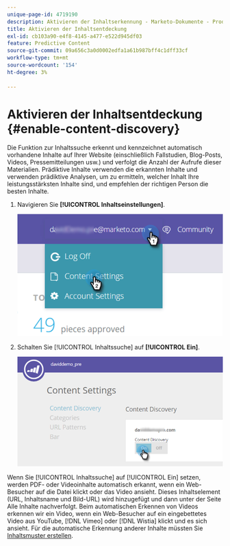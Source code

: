 ```yaml
---
unique-page-id: 4719190
description: Aktivieren der Inhaltserkennung - Marketo-Dokumente - Produktdokumentation
title: Aktivieren der Inhaltsentdeckung
exl-id: cb103a90-e4f8-4145-a477-e522d945df03
feature: Predictive Content
source-git-commit: 09a656c3a0d0002edfa1a61b987bff4c1dff33cf
workflow-type: tm+mt
source-wordcount: '154'
ht-degree: 3%

---
```


# Aktivieren der Inhaltsentdeckung {#enable-content-discovery}

Die Funktion zur Inhaltssuche erkennt und kennzeichnet automatisch vorhandene Inhalte auf Ihrer Website (einschließlich Fallstudien, Blog-Posts, Videos, Pressemitteilungen usw.) und verfolgt die Anzahl der Aufrufe dieser Materialien.  Prädiktive Inhalte verwenden die erkannten Inhalte und verwenden prädiktive Analysen, um zu ermitteln, welcher Inhalt Ihre leistungsstärksten Inhalte sind, und empfehlen der richtigen Person die besten Inhalte.

1. Navigieren Sie **[!UICONTROL Inhaltseinstellungen]**.

   ![](assets/settings-dropdown-hand.png)

1. Schalten Sie [!UICONTROL Inhaltssuche] auf **[!UICONTROL Ein]**.

   ![](assets/content-discovery-on-hand.png)

Wenn Sie [!UICONTROL Inhaltssuche] auf [!UICONTROL Ein] setzen, werden PDF- oder Videoinhalte automatisch erkannt, wenn ein Web-Besucher auf die Datei klickt oder das Video ansieht. Dieses Inhaltselement (URL, Inhaltsname und Bild-URL) wird hinzugefügt und dann unter der Seite Alle Inhalte nachverfolgt. Beim automatischen Erkennen von Videos erkennen wir ein Video, wenn ein Web-Besucher auf ein eingebettetes Video aus YouTube, [!DNL Vimeo] oder [!DNL Wistia] klickt und es sich ansieht. Für die automatische Erkennung anderer Inhalte müssten Sie [Inhaltsmuster erstellen](/help/marketo/product-docs/predictive-content/getting-started/create-content-patterns.md).
